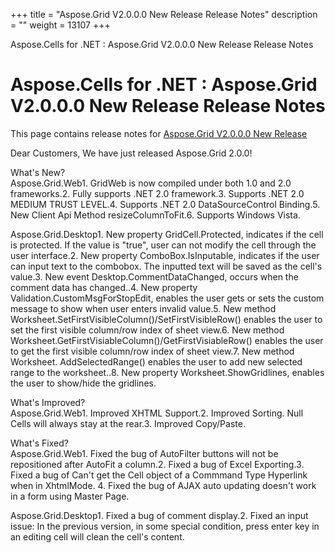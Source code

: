 +++
title = "Aspose.Grid V2.0.0.0 New Release Release Notes" 
description = "" 
weight = 13107 
+++

Aspose.Cells for .NET : Aspose.Grid V2.0.0.0 New Release Release Notes  

# Aspose.Cells for .NET : Aspose.Grid V2.0.0.0 New Release Release Notes


This page contains release notes for [Aspose.Grid V2.0.0.0 New Release](http://www.aspose.com/downloads/cells/net/new-releases/aspose.grid-v2.0.0.0-new-release/)

Dear Customers, We have just released Aspose.Grid 2.0.0!

What's New?  
Aspose.Grid.Web1. GridWeb is now compiled under both 1.0 and 2.0 frameworks.2. Fully supports .NET 2.0 framework.3. Supports .NET 2.0 MEDIUM TRUST LEVEL.4. Supports .NET 2.0 DataSourceControl Binding.5. New Client Api Method resizeColumnToFit.6. Supports Windows Vista.

Aspose.Grid.Desktop1. New property GridCell.Protected, indicates if the cell is protected. If the value is "true", user can not modify the cell through the user interface.2. New property ComboBox.IsInputable, indicates if the user can input text to the combobox. The inputted text will be saved as the cell's value.3. New event Desktop.CommentDataChanged, occurs when the comment data has changed..4. New property Validation.CustomMsgForStopEdit, enables the user gets or sets the custom message to show when user enters invalid value.5. New method Worksheet.SetFirstVisibleColumn()/SetFirstVisibleRow() enables the user to set the first visible column/row index of sheet view.6. New method Worksheet.GetFirstVisiableColumn()/GetFirstVisiableRow() enables the user to get the first visible column/row index of sheet view.7. New method Worksheet. AddSelectedRange() enables the user to add new selected range to the worksheet..8. New property Worksheet.ShowGridlines, enables the user to show/hide the gridlines.

What's Improved?  
Aspose.Grid.Web1. Improved XHTML Support.2. Improved Sorting. Null Cells will always stay at the rear.3. Improved Copy/Paste.

What's Fixed?  
Aspose.Grid.Web1. Fixed the bug of AutoFilter buttons will not be repositioned after AutoFit a column.2. Fixed a bug of Excel Exporting.3. Fixed a bug of Can't get the Cell object of a Commmand Type Hyperlink when in XhtmlMode. 4. Fixed the bug of AJAX auto updating doesn't work in a form using Master Page.

Aspose.Grid.Desktop1. Fixed a bug of comment display.2. Fixed an input issue: In the previous version, in some special condition, press enter key in an editing cell will clean the cell's content.

